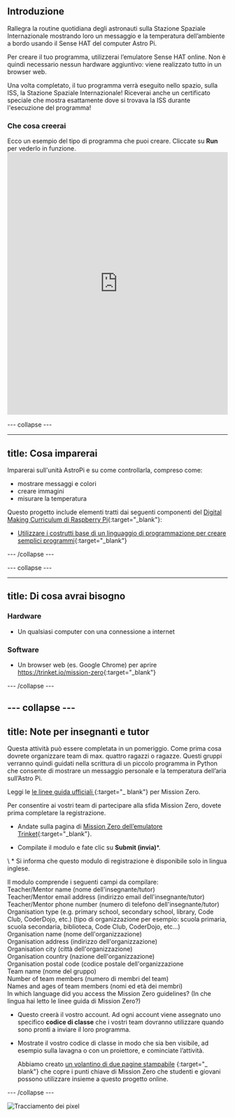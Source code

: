 ## Introduzione

Rallegra la routine quotidiana degli astronauti sulla Stazione Spaziale Internazionale mostrando loro un messaggio e la temperatura dell’ambiente a bordo usando il Sense HAT del computer Astro Pi.

Per creare il tuo programma, utilizzerai l’emulatore Sense HAT online. Non è quindi necessario nessun hardware aggiuntivo: viene realizzato tutto in un browser web.

Una volta completato, il tuo programma verrà eseguito nello spazio, sulla ISS, la Stazione Spaziale Internazionale! Riceverai anche un certificato speciale che mostra esattamente dove si trovava la ISS durante l'esecuzione del programma!

### Che cosa creerai

Ecco un esempio del tipo di programma che puoi creare. Cliccate su **Run** per vederlo in funzione. <iframe src="https://trinket.io/embed/python/069f6138f7?outputOnly=true&start=result" width="100%" height="600" frameborder="0" marginwidth="0" marginheight="0" allowfullscreen mark="crwd-mark"></iframe> 

\--- collapse \---

* * *

## title: Cosa imparerai

Imparerai sull'unità AstroPi e su come controllarla, compreso come:

+ mostrare messaggi e colori
+ creare immagini
+ misurare la temperatura

Questo progetto include elementi tratti dai seguenti componenti del [Digital Making Curriculum di Raspberry Pi](http://rpf.io/curriculum){:target="_blank"}:

+ [Utilizzare i costrutti base di un linguaggio di programmazione per creare semplici programmi](https://curriculum.raspberrypi.org/programming/creator/){:target="_blank"}

\--- /collapse \---

\--- collapse \---

* * *

## title: Di cosa avrai bisogno

### Hardware

+ Un qualsiasi computer con una connessione a internet

### Software

+ Un browser web (es. Google Chrome) per aprire <https://trinket.io/mission-zero>{:target="_blank"}

\--- /collapse \---

## \--- collapse \---

## title: Note per insegnanti e tutor

Questa attività può essere completata in un pomeriggio. Come prima cosa dovrete organizzare team di max. quattro ragazzi o ragazze. Questi gruppi verranno quindi guidati nella scrittura di un piccolo programma in Python che consente di mostrare un messaggio personale e la temperatura dell’aria sull’Astro Pi.

Leggi le [le linee guida ufficiali ](https://astro-pi.org/wp-content/uploads/2018/09/Astro_Pi_Mission_Zero_Guidelines_2018_19_V12_pages.pdf) {:target="_ blank"} per Mission Zero.

Per consentire ai vostri team di partecipare alla sfida Mission Zero, dovete prima completare la registrazione.

+ Andate sulla pagina di [Mission Zero dell’emulatore Trinket](https://trinket.io/mission-zero/register){:target="_blank"}.

+ Compilate il modulo e fate clic su **Submit (invia)**\*.

\ * Si informa che questo modulo di registrazione è disponibile solo in lingua inglese.

Il modulo comprende i seguenti campi da compilare:  
Teacher/Mentor name (nome dell'insegnante/tutor)  
Teacher/Mentor email address (indirizzo email dell'insegnante/tutor)  
Teacher/Mentor phone number (numero di telefono dell'insegnante/tutor)  
Organisation type (e.g. primary school, secondary school, library, Code Club, CoderDojo, etc.) (tipo di organizzazione per esempio: scuola primaria, scuola secondaria, biblioteca, Code Club, CoderDojo, etc...)  
Organisation name (nome dell'organizzazione)  
Organisation address (indirizzo dell'organizzazione)  
Organisation city (città dell'organizzazione)  
Organisation country (nazione dell'organizzazione)  
Organisation postal code (codice postale dell'organizzazione  
Team name (nome del gruppo)  
Number of team members (numero di membri del team)  
Names and ages of team members (nomi ed età dei membri)  
In which language did you access the Mission Zero guidelines? (In che lingua hai letto le linee guida di Mission Zero?)

+ Questo creerà il vostro account. Ad ogni account viene assegnato uno specifico **codice di classe** che i vostri team dovranno utilizzare quando sono pronti a inviare il loro programma.

+ Mostrate il vostro codice di classe in modo che sia ben visibile, ad esempio sulla lavagna o con un proiettore, e cominciate l’attività.
    
    Abbiamo creato [un volantino di due pagine stampabile](https://astro-pi.org/astro_pi_mission_zero_project_print_out_v10_print/) {:target="_ blank"} che copre i punti chiave di Mission Zero che studenti e giovani possono utilizzare insieme a questo progetto online.

\--- /collapse \---

![Tracciamento dei pixel](https://code.org/api/hour/begin_raspberrypi_astropi.png)